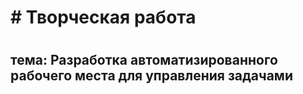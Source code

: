<h1> # Творческая работа <h1>
<h2>тема: Разработка автоматизированного рабочего места для управления задачами <h2>
